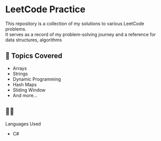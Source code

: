 # LeetCode Practice
This repository is a collection of my solutions to various LeetCode problems.  
It serves as a record of my problem-solving journey and a reference for data structures, algorithms

## 🏫 Topics Covered
- Arrays
- Strings
- Dynamic Programming
- Hash Maps
- Sliding Window
- And more...

## 🧑‍💻
 Languages Used
- C#
